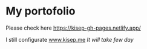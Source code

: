 # My portofolio

Please check here https://kisep-gh-pages.netlify.app/

I still configurate www.kisep.me
*It will take few day*
